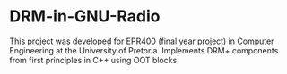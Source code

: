# DRM-in-GNU-Radio
This project was developed for EPR400 (final year project) in Computer Engineering at the University of Pretoria. Implements DRM+ components from first principles in C++ using OOT blocks.
